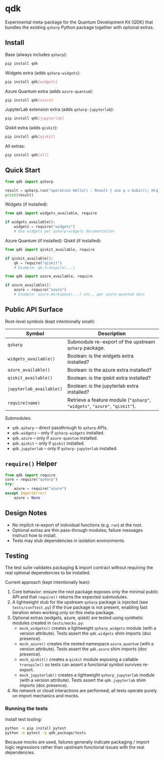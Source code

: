 # qdk

Experimental meta-package for the Quantum Development Kit (QDK) that bundles the existing
`qsharp` Python package together with optional extras.

## Install

Base (always includes `qsharp`):

```bash
pip install qdk
```

Widgets extra (adds `qsharp-widgets`):

```bash
pip install qdk[widgets]
```

Azure Quantum extra (adds `azure-quantum`):

```bash
pip install qdk[azure]
```

JupyterLab extension extra (adds `qsharp-jupyterlab`):

```bash
pip install qdk[jupyterlab]
```

Qiskit extra (adds `qiskit`):

```bash
pip install qdk[qiskit]
```

All extras:

```bash
pip install qdk[all]
```

## Quick Start

```python
from qdk import qsharp

result = qsharp.run("operation Hello() : Result { use q = Qubit(); H(q); return M(q); }")
print(result)
```

Widgets (if installed):

```python
from qdk import widgets_available, require

if widgets_available():
    widgets = require("widgets")
    # Use widgets per qsharp-widgets documentation
```

Azure Quantum (if installed):
Qiskit (if installed):

```python
from qdk import qiskit_available, require

if qiskit_available():
    qk = require("qiskit")
    # Example: qk.transpile(...)
```

```python
from qdk import azure_available, require

if azure_available():
    azure = require("azure")
    # Example: azure.Workspace(...) etc., per azure-quantum docs
```

## Public API Surface

Root-level symbols (kept intentionally small):

| Symbol                   | Description                                                                 |
| ------------------------ | --------------------------------------------------------------------------- |
| `qsharp`                 | Submodule re-export of the upstream `qsharp` package.                       |
| `widgets_available()`    | Boolean: is the widgets extra installed?                                    |
| `azure_available()`      | Boolean: is the azure extra installed?                                      |
| `qiskit_available()`     | Boolean: is the qiskit extra installed?                                     |
| `jupyterlab_available()` | Boolean: is the jupyterlab extra installed?                                 |
| `require(name)`          | Retrieve a feature module (`"qsharp"`, `"widgets"`, `"azure"`, `"qiskit"`). |

Submodules:

- `qdk.qsharp` – direct passthrough to `qsharp` APIs.
- `qdk.widgets` – only if `qsharp-widgets` installed.
- `qdk.azure` – only if `azure-quantum` installed.
- `qdk.qiskit` – only if `qiskit` installed.
- `qdk.jupyterlab` – only if `qsharp-jupyterlab` installed.

## `require()` Helper

```python
from qdk import require
core = require("qsharp")
try:
    azure = require("azure")
except ImportError:
    azure = None
```

## Design Notes

- No implicit re-export of individual functions (e.g. `run`) at the root.
- Optional extras are thin pass-through modules; failure messages instruct how to install.
- Tests may stub dependencies in isolation environments.

## Testing

The test suite validates packaging & import contract without requiring the real
optional dependencies to be installed.

Current approach (kept intentionally lean):

1. Core behavior: ensure the root package exposes only the minimal public API and that
   `require()` returns the expected submodules.
2. A lightweight stub for the upstream `qsharp` package is injected (see `tests/conftest.py`)
   if the true package is not present, enabling fast iteration when working only on this meta-package.
3. Optional extras (widgets, azure, qiskit) are tested using synthetic modules created in `tests/mocks.py`:
   - `mock_widgets()` creates a lightweight `qsharp_widgets` module (with a version attribute). Tests assert the `qdk.widgets` shim imports (doc presence).
   - `mock_azure()` creates the nested namespace `azure.quantum` (with a version attribute). Tests assert the `qdk.azure` shim imports (doc presence).
   - `mock_qiskit()` creates a `qiskit` module exposing a callable `transpile()` so tests can assert a functional symbol survives re-export.
   - `mock_jupyterlab()` creates a lightweight `qsharp_jupyterlab` module (with a version attribute). Tests assert the `qdk.jupyterlab` shim imports (doc presence).
4. No network or cloud interactions are performed; all tests operate purely on import mechanics and mocks.

### Running the tests

Install test tooling:

```bash
python -m pip install pytest
python -m pytest -q qdk_package/tests
```

Because mocks are used, failures generally indicate packaging / import logic regressions
rather than upstream functional issues with the real dependencies.
